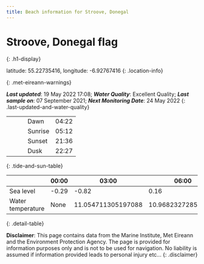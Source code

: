 ```yaml
---
title: Beach information for Stroove, Donegal
---
```

# Stroove, Donegal <span class="material-icons blue-flag" alt="This a Blue Flag beach">flag</span>
{: .h1-display}

latitude: 55.22735416, longitude: -6.92767416
{: .location-info}


{: .met-eireann-warnings}

___Last updated___: 19 May 2022 17:08; ___Water Quality___: Excellent Quality;
___Last sample on___: 07 September 2021; ___Next Monitoring Date___: 24 May 2022
{: .last-updated-and-water-quality}

|   |   |   |   |   |
|---|---|---|---|---|
|   |   |   | Dawn  | 04:22 |
|   |   |   | Sunrise  | 05:12 |
|   |   |   | Sunset  | 21:36 |
|   |   |   | Dusk  | 22:27 |
{: .tide-and-sun-table}

<div></div>

| | 00:00 | 03:00 | 06:00 | 09:00 | 12:00 | 15:00 | 18:00 | 21:00 |
|---|---|---|---|---|---|---|---|---|
| Sea level | -0.29 | -0.82 | 0.16 | 0.71| -0.28 | -0.83 | 0.19 | 0.97 |
| Water temperature | None | 11.054711305197088 | 10.968232728543095 | 11.011122843006785 | 11.137242396713324 | 11.242641605961172 | 11.230507038430758 | 11.214823071421353 |
{: .detail-table}

__Disclaimer__: This page contains data from the Marine Institute,
Met Eireann and the Environment Protection Agency. The page is provided for
information purposes only and is not to be used for navigation. No liability
is assumed if information provided leads to personal injury etc...
{: .disclaimer}